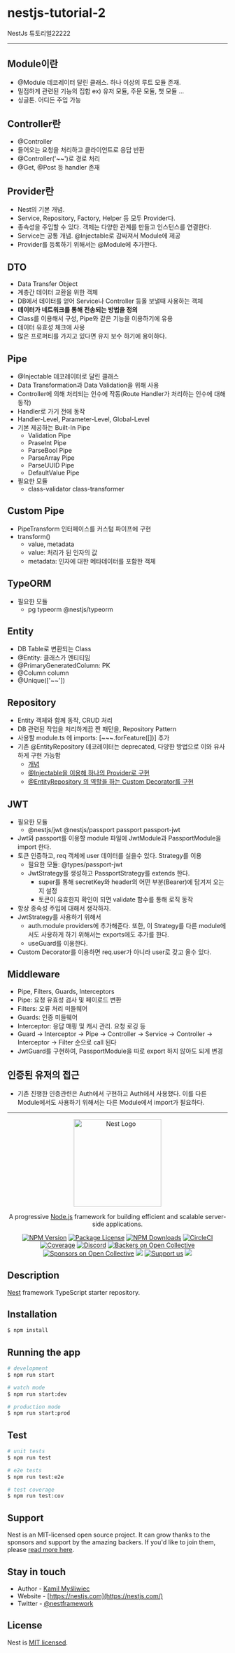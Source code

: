 # nestjs-tutorial-2

NestJs 튜토리얼22222

---

## Module이란

- @Module 데코레이터 달린 클래스. 하나 이상의 루트 모듈 존재.
- 밀접하게 관련된 기능의 집합 ex) 유저 모듈, 주문 모듈, 챗 모듈 ...
- 싱글톤. 어디든 주입 가능

## Controller란

- @Controller
- 들어오는 요청을 처리하고 클라이언트로 응답 반환
- @Controller('~~')로 경로 처리
- @Get, @Post 등 handler 존재

## Provider란

- Nest의 기본 개념.
- Service, Repository, Factory, Helper 등 모두 Provider다.
- 종속성을 주입할 수 있다. 객체는 다양한 관계를 만들고 인스턴스를 연결한다.
- Service는 공통 개념. @Injectable로 감싸져서 Module에 제공
- Provider를 등록하기 위해서는 @Module에 추가한다.

## DTO

- Data Transfer Object
- 계층간 데이터 교환을 위한 객체
- DB에서 데이터를 얻어 Service나 Controller 등올 보낼때 사용하는 객체
- **데이터가 네트워크를 통해 전송되는 방법을 정의**
- Class를 이용해서 구성, Pipe와 같은 기능을 이용하기에 유용
- 데이터 유효성 체크에 사용
- 많은 프로퍼티를 가지고 있다면 유지 보수 하기에 용이하다.

## Pipe

- @Injectable 데코레이터로 달린 클래스
- Data Transformation과 Data Validation을 위해 사용
- Controller에 의해 처리되는 인수에 작동(Route Handler가 처리하는 인수에 대해 동작)
- Handler로 가기 전에 동작
- Handler-Level, Parameter-Level, Global-Level
- 기본 제공하는 Built-In Pipe
  - Validation Pipe
  - PraseInt Pipe
  - ParseBool Pipe
  - ParseArray Pipe
  - ParseUUID Pipe
  - DefaultValue Pipe
- 필요한 모듈
  - class-validator class-transformer

## Custom Pipe

- PipeTransform 인터페이스를 커스텀 파이프에 구현
- transform()
  - value, metadata
  - value: 처리가 된 인자의 값
  - metadata: 인자에 대한 메타데이터를 포함한 객체

## TypeORM

- 필요한 모듈
  - pg typeorm @nestjs/typeorm

## Entity

- DB Table로 변환되는 Class
- @Entity: 클래스가 엔티티임
- @PrimaryGeneratedColumn: PK
- @Column column
- @Unique(['~~'])

## Repository

- Entity 객체와 함께 동작, CRUD 처리
- DB 관련된 작업을 처리하게끔 짠 패턴을, Repository Pattern
- 사용할 module.ts 에 imports: [~~~.forFeature([])] 추가
- 기존 @EntityRepository 데코레이터는 deprecated, 다양한 방법으로 이와 유사하게 구현 가능함
  - [개념](https://velog.io/@username1103/NestJS-TypeORM)
  - [@Injectable을 이용해 하나의 Provider로 구현](https://stackoverflow.com/questions/72549668/how-to-do-custom-repository-using-typeorm-mongodb-in-nestjs)
  - [@EntityRepository 의 역할을 하는 Custom Decorator를 구현](https://greeng00se.tistory.com/57)

## JWT

- 필요한 모듈
  - @nestjs/jwt @nestjs/passport passport passport-jwt
- Jwt와 passport를 이용할 module 파일에 JwtModule과 PassportModule을 import 한다.
- 토큰 인증하고, req 객체에 user 데이터를 실을수 있다. Strategy를 이용
  - 필요한 모듈: @types/passport-jwt
  - JwtStrategy를 생성하고 PassportStrategy를 extends 한다.
    - super를 통해 secretKey와 header의 어떤 부분(Bearer)에 담겨져 오는지 설정
    - 토큰이 유효한지 확인이 되면 validate 함수를 통해 로직 동작
- 항상 종속성 주입에 대해서 생각하자.
- JwtStrategy를 사용하기 위해서
  - auth.module providers에 추가해준다. 또한, 이 Strategy를 다른 module에서도 사용하게 하기 위해서는 exports에도 추가를 한다.
  - useGuard를 이용한다.
- Custom Decorator를 이용하면 req.user가 아니라 user로 갖고 올수 있다.

## Middleware

- Pipe, Filters, Guards, Interceptors
- Pipe: 요청 유효성 검사 및 페이로드 변환
- Filters: 오류 처리 미들웨어
- Guards: 인증 미들웨어
- Interceptor: 응답 매핑 및 캐시 관리. 요청 로깅 등
- Guard -> Interceptor -> Pipe -> Controller -> Service -> Controller -> Interceptor -> Filter 순으로 call 된다
- JwtGuard를 구현하여, PassportModule을 따로 export 하지 않아도 되게 변경

## 인증된 유저의 접근

- 기존 진행한 인증관련은 Auth에서 구현하고 Auth에서 사용했다. 이를 다른 Module에서도 사용하기 위해서는 다른 Module에서 import가 필요하다.

---

<p align="center">
  <a href="http://nestjs.com/" target="blank"><img src="https://nestjs.com/img/logo-small.svg" width="200" alt="Nest Logo" /></a>
</p>

[circleci-image]: https://img.shields.io/circleci/build/github/nestjs/nest/master?token=abc123def456
[circleci-url]: https://circleci.com/gh/nestjs/nest

  <p align="center">A progressive <a href="http://nodejs.org" target="_blank">Node.js</a> framework for building efficient and scalable server-side applications.</p>
    <p align="center">
<a href="https://www.npmjs.com/~nestjscore" target="_blank"><img src="https://img.shields.io/npm/v/@nestjs/core.svg" alt="NPM Version" /></a>
<a href="https://www.npmjs.com/~nestjscore" target="_blank"><img src="https://img.shields.io/npm/l/@nestjs/core.svg" alt="Package License" /></a>
<a href="https://www.npmjs.com/~nestjscore" target="_blank"><img src="https://img.shields.io/npm/dm/@nestjs/common.svg" alt="NPM Downloads" /></a>
<a href="https://circleci.com/gh/nestjs/nest" target="_blank"><img src="https://img.shields.io/circleci/build/github/nestjs/nest/master" alt="CircleCI" /></a>
<a href="https://coveralls.io/github/nestjs/nest?branch=master" target="_blank"><img src="https://coveralls.io/repos/github/nestjs/nest/badge.svg?branch=master#9" alt="Coverage" /></a>
<a href="https://discord.gg/G7Qnnhy" target="_blank"><img src="https://img.shields.io/badge/discord-online-brightgreen.svg" alt="Discord"/></a>
<a href="https://opencollective.com/nest#backer" target="_blank"><img src="https://opencollective.com/nest/backers/badge.svg" alt="Backers on Open Collective" /></a>
<a href="https://opencollective.com/nest#sponsor" target="_blank"><img src="https://opencollective.com/nest/sponsors/badge.svg" alt="Sponsors on Open Collective" /></a>
  <a href="https://paypal.me/kamilmysliwiec" target="_blank"><img src="https://img.shields.io/badge/Donate-PayPal-ff3f59.svg"/></a>
    <a href="https://opencollective.com/nest#sponsor"  target="_blank"><img src="https://img.shields.io/badge/Support%20us-Open%20Collective-41B883.svg" alt="Support us"></a>
  <a href="https://twitter.com/nestframework" target="_blank"><img src="https://img.shields.io/twitter/follow/nestframework.svg?style=social&label=Follow"></a>
</p>
  <!--[![Backers on Open Collective](https://opencollective.com/nest/backers/badge.svg)](https://opencollective.com/nest#backer)
  [![Sponsors on Open Collective](https://opencollective.com/nest/sponsors/badge.svg)](https://opencollective.com/nest#sponsor)-->

## Description

[Nest](https://github.com/nestjs/nest) framework TypeScript starter repository.

## Installation

```bash
$ npm install
```

## Running the app

```bash
# development
$ npm run start

# watch mode
$ npm run start:dev

# production mode
$ npm run start:prod
```

## Test

```bash
# unit tests
$ npm run test

# e2e tests
$ npm run test:e2e

# test coverage
$ npm run test:cov
```

## Support

Nest is an MIT-licensed open source project. It can grow thanks to the sponsors and support by the amazing backers. If you'd like to join them, please [read more here](https://docs.nestjs.com/support).

## Stay in touch

- Author - [Kamil Myśliwiec](https://kamilmysliwiec.com)
- Website - [https://nestjs.com](https://nestjs.com/)
- Twitter - [@nestframework](https://twitter.com/nestframework)

## License

Nest is [MIT licensed](LICENSE).
